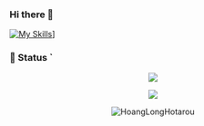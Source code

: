 ### Hi there 👋
[![My Skills](https://skillicons.dev/icons?i=aws,gcp,azure,react,vue,flutter&perline=3)](https://skillicons.dev)]

### 🌟 Status `

<p align="center"><img src="https://github-readme-stats.vercel.app/api?username=HoangLongHotarou&show_icons=true&theme=aura"></p>
<p align="center"><img src="https://github-readme-stats.vercel.app/api/top-langs/?username=HoangLongHotarou&theme=aura&layout=compact&langs_count=8"></p>
<p align="center" ><img align="center" src="https://github-readme-streak-stats.herokuapp.com/?user=HoangLongHotarou&theme=green_nur&background=0d1117&date_format=M%20j%5B%2C%20Y%5D" alt="HoangLongHotarou" /></p>

</center>
